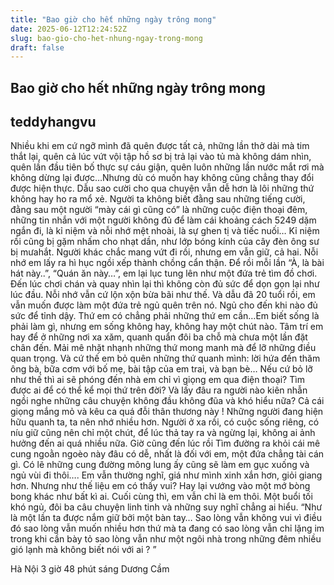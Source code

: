```yaml
---
title: "Bao giờ cho hết những ngày trông mong"
date: 2025-06-12T12:24:52Z
slug: bao-gio-cho-het-nhung-ngay-trong-mong
draft: false
---
```


## Bao giờ cho hết những ngày trông mong

## teddyhangvu

Nhiều khi em cứ ngỡ mình đã quên được tất cả, những lần thở dài mà tim thắt lại, quên cả lúc vứt vội tập hồ sơ bị trả lại vào tủ mà không dám nhìn, quên lần đầu tiên bố thực sự cáu giận, quên luôn những lần nước mắt rơi mà không dừng lại được…Nhưng dù có muốn hay không cũng chẳng thay đổi được hiện thực. Dẫu sao cười cho qua chuyện vẫn dễ hơn là lôi những thứ không hay ho ra mổ xẻ. Người ta không biết đằng sau những tiếng cười, đằng sau một người “mày cái gì cũng có” là những cuộc điện thoại đêm, những tin nhắn với một người không đủ để làm cái khoảng cách 5249 dặm ngắn đi, là kỉ niệm và nỗi nhớ mệt nhoài, là sự ghen tị và tiếc nuối…
Kỉ niệm rồi cũng bị gặm nhấm cho nhạt dần, như lớp bóng kính của cây đèn ông sư bị mưahắt. Người khác chắc mang vứt đi rồi, nhưng em vẫn giữ, cả hai.
Nỗi nhớ em lấy ra hì hục ngồi xếp thành chồng cẩn thận. Để rồi mỗi lần “À, là bài hát này..”, “Quán ăn này…”, em lại lục tung lên như  một đứa trẻ tìm đồ chơi. Đến lúc chơi chán và quay nhìn lại thì không còn đủ sức để dọn gọn lại như lúc đầu. Nỗi nhớ vẫn cứ lộn xộn bừa bãi như thế. Và dẫu đã 20 tuổi rồi, em vẫn muốn được làm một đứa trẻ ngủ quên trên nó. Ngủ cho đến khi nào đủ sức để tỉnh dậy. Thứ em có chẳng phải những thứ em cần…Em biết sống là phải làm gì, nhưng em sống không hay, không hay một chút nào.
Tâm trí em hay để ở những nơi xa xăm, quanh quẩn đôi ba chỗ mà chưa một lần đặt chân đến. Mải mê nhặt nhạnh những thứ mong manh mà để lỡ những điều quan trọng. Và cứ thế em bỏ quên những thứ quanh mình: lời hứa đến thăm ông bà, bữa cơm với bố mẹ, bài tập của em trai, và bạn bè…
Nếu cứ bỏ lỡ như thế thì ai sẽ phóng đến nhà em chỉ vì giọng em qua điện thoại?
Tìm được ai để có thể kể mọi thứ trên đời?
Và lấy đâu ra người nào kiên nhẫn ngồi nghe những  câu chuyện không đầu không đũa và khó hiểu nữa?
Cả cái giọng mắng mỏ và kêu ca quá đỗi thân thương này !
Những người đang hiện hữu quanh ta, ta nên nhớ nhiều hơn. Người ở xa rồi, có cuộc sống riêng, có níu giữ cũng nên chỉ một chút, để lúc thả tay ra và ngừng lại, không ai ảnh hưởng đến ai quá nhiều nữa. Giờ cũng đến lúc rồi
Tìm đường ra khỏi cái mê cung ngoằn ngoèo này đâu có dễ, nhất là đối với em, một đứa chẳng tài cán gì. Có lẽ những cung đường mông lung ấy cũng sẽ làm em gục xuống và ngủ vùi đi thôi….
Em vẫn thường nghĩ, giá như mình xinh xắn hơn, giỏi giang hơn. Nhưng như thế liệu em có thấy vui? Hay lại vướng vào một mớ bòng bong khác như bất kì ai.
Cuối cùng thì, em vẫn chỉ là em thôi. Một buổi tối khó ngủ, đôi ba câu chuyện linh tinh và những suy nghĩ chẳng ai hiểu.
“Như là một lần ta được nắm giữ bởi một bàn tay…
Sao lòng vẫn không vui vì điều đó
sao lòng vẫn muốn nhiều hơn thứ mà ta đang có
sao lòng vẫn chỉ lặng im trong khi cần bày tỏ
sao lòng vẫn như một ngôi nhà trong những đêm nhiều gió
lạnh mà không biết nói với ai ? ”
 
Hà Nội 3 giờ 48 phút sáng
Dương Cầm